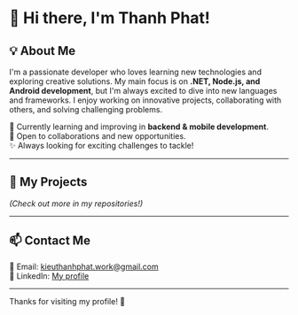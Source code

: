 # 👋 Hi there, I'm Thanh Phat!

## 💡 About Me
I'm a passionate developer who loves learning new technologies and exploring creative solutions. My main focus is on **.NET, Node.js, and Android development**, but I'm always excited to dive into new languages and frameworks. I enjoy working on innovative projects, collaborating with others, and solving challenging problems.

🌱 Currently learning and improving in **backend & mobile development**.  
🤝 Open to collaborations and new opportunities.  
✨ Always looking for exciting challenges to tackle!  

---

## 🚀 My Projects
_(Check out more in my repositories!)_

---

## 📫 Contact Me
📧 Email: [kieuthanhphat.work@gmail.com](mailto:kieuthanhphat.work@gmail.com)  
🔗 LinkedIn: [My profile](https://www.linkedin.com/in/kieuthanhphat/)  

---
Thanks for visiting my profile! 🫶

